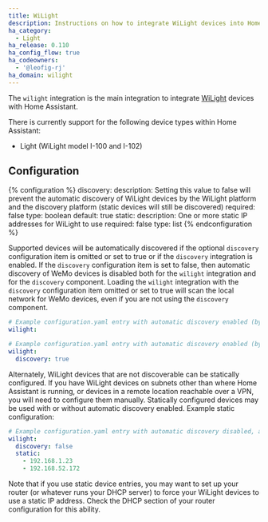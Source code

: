 ```yaml
---
title: WiLight
description: Instructions on how to integrate WiLight devices into Home Assistant.
ha_category:
  - Light
ha_release: 0.110
ha_config_flow: true
ha_codeowners:
  - '@leofig-rj'
ha_domain: wilight
---
```


The `wilight` integration is the main integration to integrate [WiLight](http://www.wilight.com.br) devices with Home Assistant.

There is currently support for the following device types within Home Assistant:

- Light (WiLight model I-100 and I-102)

## Configuration

{% configuration %}
  discovery:
    description: Setting this value to false will prevent the automatic discovery of WiLight devices by the WiLight platform and the discovery platform (static devices will still be discovered)
    required: false
    type: boolean
    default: true
  static:
    description: One or more static IP addresses for WiLight to use
    required: false
    type: list
{% endconfiguration %}

Supported devices will be automatically discovered if the optional `discovery` configuration item is omitted or set to true or if the `discovery` integration is enabled. If the `discovery` configuration item is set to false, then automatic discovery of WeMo devices is disabled both for the `wilight` integration and for the `discovery` component. Loading the `wilight` integration with the `discovery` configuration item omitted or set to true will scan the local network for WeMo devices, even if you are not using the `discovery` component.

```yaml
# Example configuration.yaml entry with automatic discovery enabled (by omitting the discovery configuration item)
wilight:

# Example configuration.yaml entry with automatic discovery enabled (by explicitly setting the discovery configuration item)
wilight:
  discovery: true
```

Alternately, WiLight devices that are not discoverable can be statically configured. If you have WiLight devices on subnets other than where Home Assistant is running, or devices in a remote location reachable over a VPN, you will need to configure them manually. Statically configured devices may be used with or without automatic discovery enabled. Example static configuration:

```yaml
# Example configuration.yaml entry with automatic discovery disabled, and 2 statically configured devices
wilight:
  discovery: false
  static:
    - 192.168.1.23
    - 192.168.52.172
```

Note that if you use static device entries, you may want to set up your router (or whatever runs your DHCP server) to force your WiLight devices to use a static IP address. Check the DHCP section of your router configuration for this ability.
